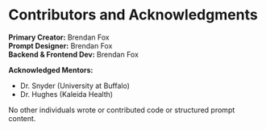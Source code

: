 # Contributors and Acknowledgments

**Primary Creator:** Brendan Fox  
**Prompt Designer:** Brendan Fox  
**Backend & Frontend Dev:** Brendan Fox  

**Acknowledged Mentors:**
- Dr. Snyder (University at Buffalo)
- Dr. Hughes (Kaleida Health)

No other individuals wrote or contributed code or structured prompt content.
